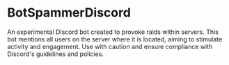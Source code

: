 # BotSpammerDiscord
An experimental Discord bot created to provoke raids within servers. This bot mentions all users on the server where it is located, aiming to stimulate activity and engagement. Use with caution and ensure compliance with Discord's guidelines and policies.
